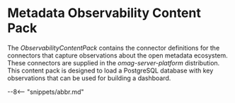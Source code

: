 <!-- SPDX-License-Identifier: CC-BY-4.0 -->
<!-- Copyright Contributors to the Egeria project. -->

# Metadata Observability Content Pack

The *ObservabilityContentPack* contains the connector definitions for the connectors that capture observations about the open metadata ecosystem.  These connectors are supplied in the *omag-server-platform* distribution. This content pack is designed to load a PostgreSQL database with key observations that can be used for building a dashboard.


--8<-- "snippets/abbr.md"